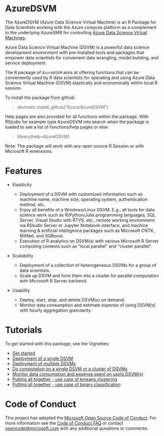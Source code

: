 # AzureDSVM

The AzureDSVM (Azure Data Science Virtual Machine) is an R Package for Data Scientists
working with the Azure compute platform as a complement to the
underlying AzureSMR for controlling [Azure Data Science Virtual Machines](https://docs.microsoft.com/en-us/azure/machine-learning/machine-learning-data-science-provision-vm).

Azure Data Science Virtual Machine (DSVM) is a powerful data science development environment with pre-installed tools and packages that empower data scientists for convenient data wrangling, model building, and service deployment. 

The R package of `AzureDSVM` aims at offering functions that can be conveniently used by R data scientists for operating and using Azure Data Science Virtual Machine (DSVM) elastically and economically within local R session. 

To install the package from github:

  > devtools::install_github("Azure/AzureDSVM")

Help pages are also provided for all functions within the
package. With RStudio for example type AzureDSVM into search when the
package is loaded to see a list of functions/help pages or else

  > library(help=AzureDSVM)

Note: The package will work with any open source R Session or with
Microsoft R extensions.

# Features

* Elasiticity

    * Deployment of a DSVM with customized information such as machine name, machine size, operating system, authentication method, etc.
    * Enjoy all benefits of a Windows/Linux DSVM. E.g., all tools for data science work such as R/Python/Julia programming languages, SQL Server, Visual Studio with RTVS, etc., remote working environment via RStudio Server or Jupyter Notebook interface, and machine learning & artificial intelligence packages such as Microsoft CNTK, MXNet, and XGBoost.
    * Execution of R analytics on DSVM(s) with various Microsoft R Server computing contexts such as "local parallel" and "cluster parallel".

* Scalability 

    * Deployment of a collection of heterogeneous DSVMs for a group of data scientists.
    * Scale up DSVM and form them into a cluster for parallel computation with Microsoft R Server backend. 
    
* Usability

    * Deploy, start, stop, and delete DSVM(s) on demand.
    * Monitor data consumption and estimate expense of using DSVM(s) with hourly aggregation granularity.

# Tutorials

To get started with this package, see the Vignettes:

* [Get started](https://github.com/Azure/AzureDSVM/blob/master/vignettes/00Introduction.Rmd)
* [Deployment of a single DSVM](https://github.com/Azure/AzureDSVM/blob/master/vignettes/10Deploy.Rmd)
* [Deployment of multiple DSVMs](https://github.com/Azure/AzureDSVM/blob/master/vignettes/20Multi.Rmd)
* [Do computation on a single DSVM or a cluster of DSVMs](https://github.com/Azure/AzureDSVM/blob/master/vignettes/30Compute.Rmd)
* [Monitor data consumption and expense spent on using DSVM(s)](https://github.com/Azure/AzureDSVM/blob/master/vignettes/40Cost.Rmd)
* [Putting all together - use case of kmeans clustering](https://github.com/Azure/AzureDSVM/blob/master/vignettes/60Kmeans.Rmd)
* [Putting all together - use case of binary classification](https://github.com/Azure/AzureDSVM/blob/master/vignettes/80ModelSelect.Rmd)

# Code of Conduct

This project has adopted the [Microsoft Open Source Code of
Conduct](https://opensource.microsoft.com/codeofconduct/).
For more information see the [Code of Conduct
FAQ](https://opensource.microsoft.com/codeofconduct/faq/) or
contact [opencode@microsoft.com](mailto:opencode@microsoft.com)
with any additional questions or comments.
